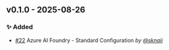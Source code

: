 ## v0.1.0 - 2025-08-26

### ✨ Added

* [#22](https://github.com/microsoft/CAIRA/issues/22) Azure AI Foundry - Standard Configuration _by [@sknaji](https://github.com/sknaji)_
